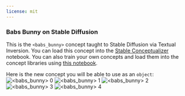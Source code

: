 ```yaml
---
license: mit
---
```

### Babs Bunny on Stable Diffusion
This is the `<babs_bunny>` concept taught to Stable Diffusion via Textual Inversion. You can load this concept into the [Stable Conceptualizer](https://colab.research.google.com/github/huggingface/notebooks/blob/main/diffusers/stable_conceptualizer_inference.ipynb) notebook. You can also train your own concepts and load them into the concept libraries using [this notebook](https://colab.research.google.com/github/huggingface/notebooks/blob/main/diffusers/sd_textual_inversion_training.ipynb).

Here is the new concept you will be able to use as an `object`:
![<babs_bunny> 0](https://huggingface.co/sd-concepts-library/babs-bunny/resolve/main/concept_images/4.jpeg)
![<babs_bunny> 1](https://huggingface.co/sd-concepts-library/babs-bunny/resolve/main/concept_images/0.jpeg)
![<babs_bunny> 2](https://huggingface.co/sd-concepts-library/babs-bunny/resolve/main/concept_images/3.jpeg)
![<babs_bunny> 3](https://huggingface.co/sd-concepts-library/babs-bunny/resolve/main/concept_images/2.jpeg)
![<babs_bunny> 4](https://huggingface.co/sd-concepts-library/babs-bunny/resolve/main/concept_images/1.jpeg)

